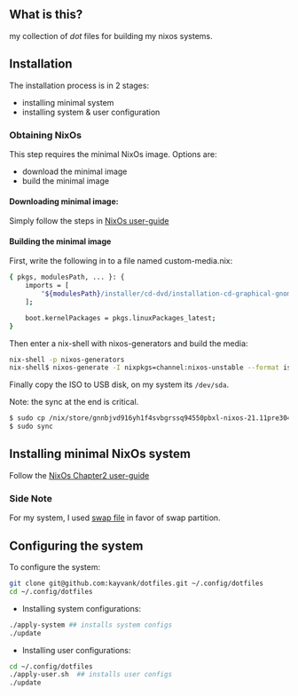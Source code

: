 What is this?
---
my collection of _dot_ files for building my nixos systems.

## Installation
The installation process is in 2 stages:
- installing minimal system
- installing system & user configuration

### Obtaining NixOs
This step requires the minimal NixOs image. Options are:
+ download the minimal image
+ build the minimal image

#### Downloading minimal image:
Simply follow the steps in [NixOs user-guide](https://nixos.org/download.html#nixos-iso)

#### Building the minimal image
First, write the following in to a file named custom-media.nix:

``` sh
{ pkgs, modulesPath, ... }: {
    imports = [
        "${modulesPath}/installer/cd-dvd/installation-cd-graphical-gnome.nix"
    ];

    boot.kernelPackages = pkgs.linuxPackages_latest;
}
```

Then enter a nix-shell with nixos-generators and build the media:

``` sh
nix-shell -p nixos-generators
nix-shell$ nixos-generate -I nixpkgs=channel:nixos-unstable --format iso --configuration ./custom-media.nix 
```

Finally copy the ISO to USB disk, on my system its `/dev/sda`.

Note: the sync at the end is critical.

``` sh
$ sudo cp /nix/store/gnnbjvd916yh1f4svbgrssq94550pbxl-nixos-21.11pre304626.8ecc61c91a5-x86_64-linux.iso/iso/nixos-21.11pre304626.8ecc61c91a5-x86_64-linux.iso /dev/sda
$ sudo sync
```

## Installing minimal NixOs system
Follow the [NixOs Chapter2 user-guide](https://nixos.org/manual/nixos/stable/index.html#sec-installation)

### Side Note
For my system, I used [swap file](https://linuxize.com/post/create-a-linux-swap-file/) in favor of swap partition.

## Configuring the system
To configure the system:

``` sh
git clone git@github.com:kayvank/dotfiles.git ~/.config/dotfiles
cd ~/.config/dotfiles
```
+ Installing system configurations:
``` sh
./apply-system ## installs system configs
./update
```

+ Installing user configurations:

``` sh
cd ~/.config/dotfiles
./apply-user.sh  ## installs user configs
./update
```


